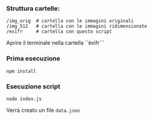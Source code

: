 ### Struttura cartelle:  
```
/img_orig  # cartella con le immagini originali 
/img_512   # cartella con le immagini ridimensionate 
/exifr     # cartella con questo script 
```

Aprire il terminale nella cartella ``èxifr```

### Prima esecuzione 
```
npm install
```

### Esecuzione script 
```
node index.js
```
Verrà creato un file ```data.json```
